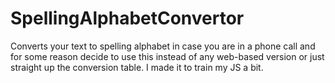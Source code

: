 # SpellingAlphabetConvertor
Converts your text to spelling alphabet in case you are in a phone call and for some reason decide to use this instead of any web-based version or just straight up the conversion table. I made it to train my JS a bit.

